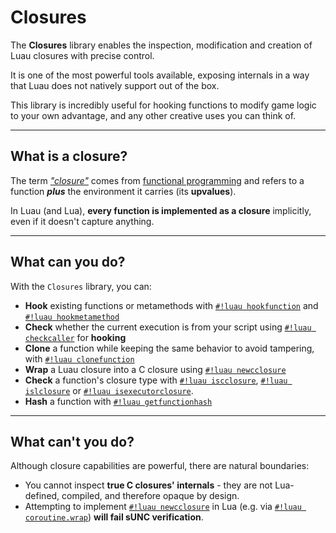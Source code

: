 # Closures

The **Closures** library enables the inspection, modification and creation of Luau closures with precise control.

It is one of the most powerful tools available, exposing internals in a way that Luau does not natively support out of the box.

This library is incredibly useful for hooking functions to modify game logic to your own advantage, and any other creative uses you can think of.

---

## What is a closure?

The term [*"closure"*](https://en.wikipedia.org/wiki/Closure_(computer_programming)) comes from [functional programming](https://en.wikipedia.org/wiki/Functional_programming) and refers to a function ***plus*** the environment it carries (its **upvalues**).

In Luau (and Lua), **every function is implemented as a closure** implicitly, even if it doesn't capture anything.

---

## What can you do?

With the `Closures` library, you can:

- **Hook** existing functions or metamethods with [`#!luau hookfunction`](./hookfunction.md) and [`#!luau hookmetamethod`](./hookmetamethod.md)
- **Check** whether the current execution is from your script using [`#!luau checkcaller`](./checkcaller.md) for **hooking**
- **Clone** a function while keeping the same behavior to avoid tampering, with [`#!luau clonefunction`](./clonefunction.md)
- **Wrap** a Luau closure into a C closure using [`#!luau newcclosure`](./newcclosure.md)
- **Check** a function's closure type with [`#!luau iscclosure`](./iscclosure.md), [`#!luau islclosure`](./islclosure.md) or [`#!luau isexecutorclosure`](./isexecutorclosure.md).
- **Hash** a function with [`#!luau getfunctionhash`](./getfunctionhash.md)

---

## What can't you do?

Although closure capabilities are powerful, there are natural boundaries:

- You cannot inspect **true C closures' internals** - they are not Lua-defined, compiled, and therefore opaque by design.
- Attempting to implement [`#!luau newcclosure`](./newcclosure.md) in Lua (e.g. via [`#!luau coroutine.wrap`](https://create.roblox.com/docs/reference/engine/libraries/coroutine#wrap)) **will fail sUNC verification**.
